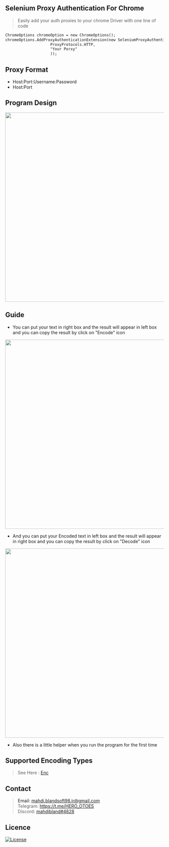 ## Selenium Proxy Authentication For Chrome

> Easily add your auth proxies to your chrome Driver with one line of code


```markdown
ChromeOptions chromeOption = new ChromeOptions();
chromeOptions.AddProxyAuthenticationExtension(new SeleniumProxyAuthentication.Proxy(
                    ProxyProtocols.HTTP,
                    "Your Porxy"
                    ));
```

## Proxy Format

- Host:Port:Username:Password
- Host:Port

## Program Design

<img src="https://i.ibb.co/Yym4NFL/main.png" width="600"/>

## Guide

- You can put your text in right box and the result will appear in left box and you can copy the result by click on "Encode" icon
<img src="https://i.ibb.co/c1rC9jz/right.png" width="600"/>

- And you can put your Encoded text in left box and the result will appear in right box and you can copy the result by click on "Decode" icon
<img src="https://i.ibb.co/nQHvPw7/left.png" width="600"/>

- Also there is a little helper when you run the program for the first time

## Supported Encoding Types

> See Here : <a href="https://ghostbin.co/paste/kox5f">Enc<a/>

## Contact

> Email: mahdi.blandsoft98.ir@gmail.com<br/>
> Telegram: https://t.me/HERO_OTOES<br />
> Discord: <a href="mahdibland#4828">mahdibland#4828<a/><br/>
    
## Licence

[![License](http://img.shields.io/:license-mit-blue.svg?style=flat-square)](https://github.com/mahdibland/Base64-Encoder-Decoder)

